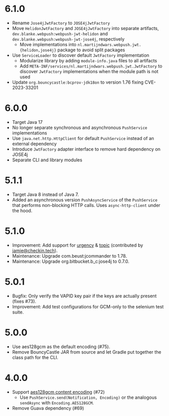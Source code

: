 # 6.1.0

* Rename `Jose4jJwtFactory` to `JOSE4jJwtFactory`
* Move `HelidonJwtFactory` and `JOSE4jJwtFactory` into separate artifacts, `dev.blanke.webpush:webpush-jwt-helidon` and
  `dev.blanke.webpush:webpush-jwt-jose4j`, respectively
    * Move implementations into `nl.martijndwars.webpush.jwt.{helidon,jose4j}` package to avoid split packages
* Use `ServiceLoader` to discover default `JwtFactory` implementation
    * Modularize library by adding `module-info.java` files to all artifacts
    * Add `META-INF/services/nl.martijndwars.webpush.jwt.JwtFactory` to discover `JwtFactory` implementations when the
      module path is not used
* Update `org.bouncycastle:bcprov-jdk18on` to version 1.76 fixing CVE-2023-33201

# 6.0.0

* Target Java 17
* No longer separate synchronous and asynchronous `PushService` implementations
* Use `java.net.http.HttpClient` for default `PushService` instead of an external dependency
* Introduce `JwtFactory` adapter interface to remove hard dependency on JOSE4j
* Separate CLI and library modules

# 5.1.1

* Target Java 8 instead of Java 7.
* Added an asynchronous version `PushAsyncService` of the `PushService` that performs non-blocking HTTP calls. Uses `async-http-client` under the hood.

# 5.1.0

* Improvement: Add support for [urgency](https://tools.ietf.org/html/rfc8030#section-5.3) & [topic](https://tools.ietf.org/html/rfc8030#section-5.4) (contributed by jamie@checkin.tech).
* Maintenance: Upgrade com.beust:jcommander to 1.78.
* Maintenance: Upgrade org.bitbucket.b\_c:jose4j to 0.7.0.

# 5.0.1

* Bugfix: Only verify the VAPID key pair if the keys are actually present (fixes #73).
* Improvement: Add test configurations for GCM-only to the selenium test suite.

# 5.0.0

* Use aes128gcm as the default encoding (#75).
* Remove BouncyCastle JAR from source and let Gradle put together the class path for the CLI.

# 4.0.0

* Support [aes128gcm content encoding](https://tools.ietf.org/html/draft-ietf-httpbis-encryption-encoding-09#section-2) (#72)
  * Use `PushService.send(Notification, Encoding)` or the analogous `sendAsync` with `Encoding.AES128GCM`.
* Remove Guava dependency (#69)

